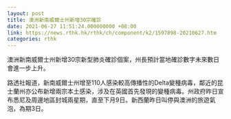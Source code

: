 ```yaml
---
layout: post
title: 澳洲新南威爾士州新增30宗確診
date: 2021-06-27 11:51:24.000000000 +08:00
link: https://news.rthk.hk/rthk/ch/component/k2/1597898-20210627.htm
categories: rthk
---
```


澳洲新南威爾士州新增30宗新型肺炎確診個案，州長預計當地確診數字未來數日會進一步上升。

路透社報道，新南威爾士州增至110人感染較高傳播性的Delta變種病毒，鄰近的昆士蘭州亦公布新增兩宗本土感染，涉及在英國首先發現的變種病毒。州政府昨日宣布悉尼及周邊地區封城兩星期，直至下月9日。新西蘭昨日叫停與澳洲的旅遊氣泡，為期3日。
